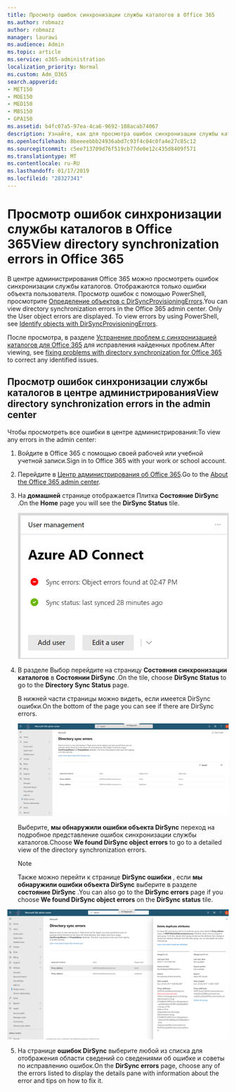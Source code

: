 ```yaml
---
title: Просмотр ошибок синхронизации службы каталогов в Office 365
ms.author: robmazz
author: robmazz
manager: laurawi
ms.audience: Admin
ms.topic: article
ms.service: o365-administration
localization_priority: Normal
ms.custom: Adm_O365
search.appverid:
- MET150
- MOE150
- MED150
- MBS150
- GPA150
ms.assetid: b4fc07a5-97ea-4ca6-9692-108acab74067
description: Узнайте, как для просмотра ошибок синхронизации службы каталогов в центре администрирования Office 365.
ms.openlocfilehash: 8beeeebbb24936abd7c93f4c04c0fa4e27c85c12
ms.sourcegitcommit: c5ee713709d76f519cb77de0e12c435d8409f571
ms.translationtype: MT
ms.contentlocale: ru-RU
ms.lasthandoff: 01/17/2019
ms.locfileid: "28327341"
---
```

# <a name="view-directory-synchronization-errors-in-office-365"></a><span data-ttu-id="bc98b-103">Просмотр ошибок синхронизации службы каталогов в Office 365</span><span class="sxs-lookup"><span data-stu-id="bc98b-103">View directory synchronization errors in Office 365</span></span>

<span data-ttu-id="bc98b-p101">В центре администрирования Office 365 можно просмотреть ошибок синхронизации службы каталогов. Отображаются только ошибки объекта пользователя. Просмотр ошибок с помощью PowerShell, просмотрите [Определение объектов с DirSyncProvisioningErrors](https://docs.microsoft.com/azure/active-directory/hybrid/how-to-connect-syncservice-duplicate-attribute-resiliency).</span><span class="sxs-lookup"><span data-stu-id="bc98b-p101">You can view directory synchronization errors in the Office 365 admin center. Only the User object errors are displayed. To view errors by using PowerShell, see [Identify objects with DirSyncProvisioningErrors](https://docs.microsoft.com/azure/active-directory/hybrid/how-to-connect-syncservice-duplicate-attribute-resiliency).</span></span>

<span data-ttu-id="bc98b-107">После просмотра, в разделе [Устранение проблем с синхронизацией каталогов для Office 365](fix-problems-with-directory-synchronization.md) для исправления найденных проблем.</span><span class="sxs-lookup"><span data-stu-id="bc98b-107">After viewing, see [fixing problems with directory synchronization for Office 365](fix-problems-with-directory-synchronization.md) to correct any identified issues.</span></span>
  
## <a name="view-directory-synchronization-errors-in-the-admin-center"></a><span data-ttu-id="bc98b-108">Просмотр ошибок синхронизации службы каталогов в центре администрирования</span><span class="sxs-lookup"><span data-stu-id="bc98b-108">View directory synchronization errors in the admin center</span></span>

<span data-ttu-id="bc98b-109">Чтобы просмотреть все ошибки в центре администрирования:</span><span class="sxs-lookup"><span data-stu-id="bc98b-109">To view any errors in the admin center:</span></span>
  
1. <span data-ttu-id="bc98b-110">Войдите в Office 365 с помощью своей рабочей или учебной учетной записи.</span><span class="sxs-lookup"><span data-stu-id="bc98b-110">Sign in to Office 365 with your work or school account.</span></span> 
    
2. <span data-ttu-id="bc98b-111">Перейдите в [Центр администрирования об Office 365](https://support.office.com/article/758befc4-0888-4009-9f14-0d147402fd23).</span><span class="sxs-lookup"><span data-stu-id="bc98b-111">Go to the [About the Office 365 admin center](https://support.office.com/article/758befc4-0888-4009-9f14-0d147402fd23).</span></span>
    
3. <span data-ttu-id="bc98b-112">На **домашней** странице отображается Плитка **Состояние DirSync** .</span><span class="sxs-lookup"><span data-stu-id="bc98b-112">On the **Home** page you will see the **DirSync Status** tile.</span></span> 
    
    ![Состояние DirSync плиток в предварительной версии центра администрирования](media/060006e9-de61-49d5-8979-e77cda198e71.png)
  
4. <span data-ttu-id="bc98b-114">В разделе Выбор перейдите на страницу **Состояния синхронизации каталогов** в **Состоянии DirSync** .</span><span class="sxs-lookup"><span data-stu-id="bc98b-114">On the tile, choose **DirSync Status** to go to the **Directory Sync Status** page.</span></span> 
    
    <span data-ttu-id="bc98b-115">В нижней части страницы можно видеть, если имеется DirSync ошибки.</span><span class="sxs-lookup"><span data-stu-id="bc98b-115">On the bottom of the page you can see if there are DirSync errors.</span></span>
    
    ![На странице состояния синхронизации каталогов можно увидеть при наличии ошибок объект DirSync](media/882094a3-80d3-4aae-b90b-78b27047974c.png)
  
    <span data-ttu-id="bc98b-117">Выберите, **мы обнаружили ошибки объекта DirSync** переход на подробное представление ошибок синхронизации службы каталогов.</span><span class="sxs-lookup"><span data-stu-id="bc98b-117">Choose **We found DirSync object errors** to go to a detailed view of the directory synchronization errors.</span></span> 
    
    > [!NOTE]
    > <span data-ttu-id="bc98b-118">Также можно перейти к странице **DirSync ошибки** , если **мы обнаружили ошибки объекта DirSync** выберите в разделе **состояние DirSync** .</span><span class="sxs-lookup"><span data-stu-id="bc98b-118">You can also go to the **DirSync errors** page if you choose **We found DirSync object errors** on the **DirSync status** tile.</span></span> 
  
![Страница ошибок DirSync](media/a6e302d4-6be7-4e3a-b4b5-81c5a2c02952.png)
  
5. <span data-ttu-id="bc98b-120">На странице **ошибок DirSync** выберите любой из списка для отображения области сведений со сведениями об ошибке и советы по исправлению ошибок.</span><span class="sxs-lookup"><span data-stu-id="bc98b-120">On the **DirSync errors** page, choose any of the errors listed to display the details pane with information about the error and tips on how to fix it.</span></span> 
